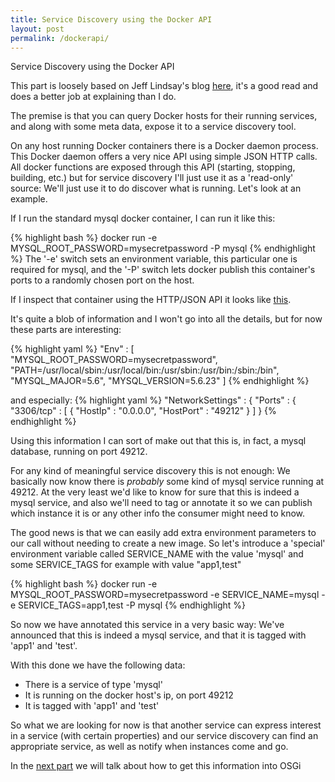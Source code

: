 ```yaml
---
title: Service Discovery using the Docker API
layout: post
permalink: /dockerapi/
---
```

Service Discovery using the Docker API

This part is loosely based on Jeff Lindsay's blog [here](http://progrium.com/blog/2014/09/10/automatic-docker-service-announcement-with-registrator/), it's a good read and does a better job at explaining than I do.

The premise is that you can query Docker hosts for their running services, and along with some meta data, expose it to a service discovery tool.

On any host running Docker containers there is a Docker daemon process. This Docker daemon offers a very nice API using simple JSON HTTP calls. All docker functions are exposed through this API (starting, stopping, building, etc.) but for service discovery I'll just use it as a 'read-only' source: We'll just use it to do discover what is running. Let's look at an example.

If I run the standard mysql docker container, I can run it like this:

{% highlight bash %}
docker run -e MYSQL_ROOT_PASSWORD=mysecretpassword -P mysql
{% endhighlight %}
The '-e' switch sets an environment variable, this particular one is required for mysql, and the '-P' switch lets docker publish this container's ports to a randomly chosen port on the host.

If I inspect that container using the HTTP/JSON API it looks like [this](/info_json/).

It's quite a blob of information and I won't go into all the details, but for now these parts are interesting:

{% highlight yaml %}
"Env" : [ "MYSQL_ROOT_PASSWORD=mysecretpassword",
   "PATH=/usr/local/sbin:/usr/local/bin:/usr/sbin:/usr/bin:/sbin:/bin",
   "MYSQL_MAJOR=5.6",
   "MYSQL_VERSION=5.6.23"
]
{% endhighlight %}

and especially:
{% highlight yaml %}
  "NetworkSettings" : {
    "Ports" : {
      "3306/tcp" : [ {
        "HostIp" : "0.0.0.0",
        "HostPort" : "49212"
      } ]
    }
{% endhighlight %}

Using this information I can sort of make out that this is, in fact, a mysql database, running on port 49212. 

For any kind of meaningful service discovery this is not enough: We basically now know there is *probably* some kind of mysql service running at 49212. At the very least we'd like to know for sure that this is indeed a mysql service, and also we'll need to tag or annotate it so we can publish which instance it is or any other info the consumer might need to know.

The good news is that we can easily add extra environment parameters to our call without needing to create a new image. So let's introduce a 'special' environment variable called SERVICE_NAME with the value 'mysql' and some SERVICE_TAGS for example with value "app1,test"

{% highlight bash %}
docker run -e MYSQL_ROOT_PASSWORD=mysecretpassword -e SERVICE_NAME=mysql -e SERVICE_TAGS=app1,test -P mysql
{% endhighlight %}

So now we have annotated this service in a very basic way: We've announced that this is indeed a mysql service, and that it is tagged with 'app1' and 'test'.

With this done we have the following data:
 - There is a service of type 'mysql'
 - It is running on the docker host's ip, on port 49212
 - It is tagged with 'app1' and 'test'

So what we are looking for now is that another service can express interest in a service (with certain properties) and our service discovery can find an appropriate service, as well as notify when instances come and go.

In the [next part](/OSGi/) we will talk about how to get this information into OSGi

